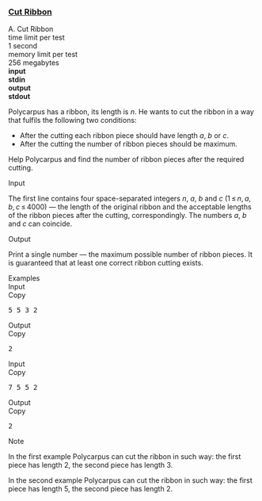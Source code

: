 <h3><a href="https://codeforces.com/contest/189/problem/A" target="_blank" rel="noopener noreferrer">Cut Ribbon</a></h3>

<div class="header"><div class="title">A. Cut Ribbon</div><div class="time-limit"><div class="property-title">time limit per test</div>1 second</div><div class="memory-limit"><div class="property-title">memory limit per test</div>256 megabytes</div><div class="input-file input-standard" style="font-weight: bold"><div class="property-title">input</div>stdin</div><div class="output-file output-standard" style="font-weight: bold"><div class="property-title">output</div>stdout</div></div><div><p>Polycarpus has a ribbon, its length is <span class="tex-span"><i>n</i></span>. He wants to cut the ribbon in a way that fulfils the following two conditions: </p><ul> <li> After the cutting each ribbon piece should have length <span class="tex-span"><i>a</i></span>, <span class="tex-span"><i>b</i></span> or <span class="tex-span"><i>c</i></span>. </li><li> After the cutting the number of ribbon pieces should be maximum. </li></ul><p>Help Polycarpus and find the number of ribbon pieces after the required cutting.</p></div><div class="input-specification"><div class="section-title">Input</div><p>The first line contains four space-separated integers <span class="tex-span"><i>n</i></span>, <span class="tex-span"><i>a</i></span>, <span class="tex-span"><i>b</i></span> and <span class="tex-span"><i>c</i></span> <span class="tex-span">(1 ≤ <i>n</i>, <i>a</i>, <i>b</i>, <i>c</i> ≤ 4000)</span> — the length of the original ribbon and the acceptable lengths of the ribbon pieces after the cutting, correspondingly. The numbers <span class="tex-span"><i>a</i></span>, <span class="tex-span"><i>b</i></span> and <span class="tex-span"><i>c</i></span> can coincide.</p></div><div class="output-specification"><div class="section-title">Output</div><p>Print a single number — the maximum possible number of ribbon pieces. It is guaranteed that at least one correct ribbon cutting exists.</p></div><div class="sample-tests"><div class="section-title">Examples</div><div class="sample-test"><div class="input"><div class="title">Input<div title="Copy" data-clipboard-target="#id0046683593889585984" id="id0013988941582231817" class="input-output-copier">Copy</div></div><pre id="id0046683593889585984">5 5 3 2<br></pre></div><div class="output"><div class="title">Output<div title="Copy" data-clipboard-target="#id0013993948307777737" id="id004229845313028502" class="input-output-copier">Copy</div></div><pre id="id0013993948307777737">2<br></pre></div><div class="input"><div class="title">Input<div title="Copy" data-clipboard-target="#id0020075219729913196" id="id009967435151455886" class="input-output-copier">Copy</div></div><pre id="id0020075219729913196">7 5 5 2<br></pre></div><div class="output"><div class="title">Output<div title="Copy" data-clipboard-target="#id005887484974058813" id="id007250652089992877" class="input-output-copier">Copy</div></div><pre id="id005887484974058813">2<br></pre></div></div></div><div class="note"><div class="section-title">Note</div><p>In the first example Polycarpus can cut the ribbon in such way: the first piece has length 2, the second piece has length 3.</p><p>In the second example Polycarpus can cut the ribbon in such way: the first piece has length 5, the second piece has length 2.</p></div>